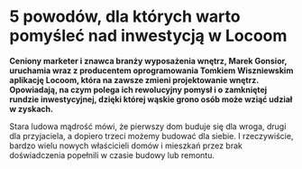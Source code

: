 
# 5 powodów, dla których warto pomyśleć nad inwestycją w Locoom

**Ceniony marketer i znawca branży wyposażenia wnętrz, Marek Gonsior, uruchamia wraz z producentem oprogramowania Tomkiem Wiszniewskim aplikację Locoom, która na zawsze zmieni projektowanie wnętrz. Opowiadają, na czym polega ich rewolucyjny pomysł i o zamkniętej rundzie inwestycyjnej, dzięki której wąskie grono osób może wziąć udział w zyskach.**

Stara ludowa mądrość mówi, że pierwszy dom buduje się dla wroga, drugi dla przyjaciela, a dopiero trzeci możemy budować dla siebie. I rzeczywiście, bardzo wielu nowych właścicieli domów i mieszkań przez brak doświadczenia popełnili w czasie budowy lub remontu.
<!--stackedit_data:
eyJoaXN0b3J5IjpbMTQyNTQzNzkwMSwtMjA5MDI1MDMzNl19
-->